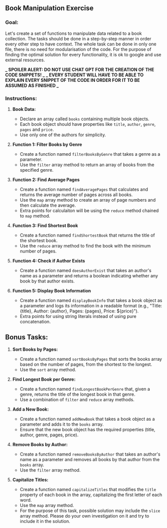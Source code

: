 ## Book Manipulation Exercise

### Goal:

Let's create a set of functions to manipulate data related to a book collection.
The tasks should be done in a step-by-step manner in order every other step to have context.
The whole task can be done in only one file, there is no need for modularisation of the code.
For the purpose of finding the optimal solution for every functionality, it is ok to google and use external resources.

**_ SPOILER ALERT: DO NOT USE CHAT GPT FOR THE CREATION OF THE CODE SNIPPETS! _**
**_ EVERY STUDENT WILL HAVE TO BE ABLE TO EXPLAIN EVERY SNIPPET OF THE CODE IN ORDER FOR IT TO BE ASSUMED AS FINISHED _**

### Instructions:

1. **Book Data:**

   - Declare an array called `books` containing multiple book objects.
   - Each book object should have properties like `title`, `author`, `genre`, `pages` and `price`.
   - Use only one of the authors for simplicity.

2. **Function 1: Filter Books by Genre**

   - Create a function named `filterBooksByGenre` that takes a genre as a parameter.
   - Use the `filter` array method to return an array of books from the specified genre.

3. **Function 2: Find Average Pages**

   - Create a function named `findAveragePages` that calculates and returns the average number of pages across all books.
   - Use the `map` array method to create an array of page numbers and then calculate the average.
   - Extra points for calculaiton will be using the `reduce` method chained to `map` method.

4. **Function 3: Find Shortest Book**

   - Create a function named `findShortestBook` that returns the title of the shortest book.
   - Use the `reduce` array method to find the book with the minimum number of pages.

5. **Function 4: Check if Author Exists**

   - Create a function named `doesAuthorExist` that takes an author's name as a parameter and returns a boolean indicating whether any book by that author exists.

6. **Function 5: Display Book Information**
   - Create a function named `displayBookInfo` that takes a book object as a parameter and logs its information in a readable format (e.g., "Title: {title}, Author: {author}, Pages: {pages}, Price: ${price}").
   - Extra points for using string literals instead of using pure concatenation.

## Bonus Tasks:

1. **Sort Books by Pages:**

   - Create a function named `sortBooksByPages` that sorts the books array based on the number of pages, from the shortest to the longest.
   - Use the `sort` array method.

2. **Find Longest Book per Genre:**

   - Create a function named `findLongestBookPerGenre` that, given a genre, returns the title of the longest book in that genre.
   - Use a combination of `filter` and `reduce` array methods.

3. **Add a New Book:**

   - Create a function named `addNewBook` that takes a book object as a parameter and adds it to the `books` array.
   - Ensure that the new book object has the required properties (title, author, genre, pages, price).

4. **Remove Books by Author:**

   - Create a function named `removeBooksByAuthor` that takes an author's name as a parameter and removes all books by that author from the `books` array.
   - Use the `filter` array method.

5. **Capitalize Titles:**
   - Create a function named `capitalizeTitles` that modifies the `title` property of each book in the array, capitalizing the first letter of each word.
   - Use the `map` array method.
   - For the purpose of this task, possible solution may include the `slice` array method. Please do your own investigation on it and try to include it in the solution.
